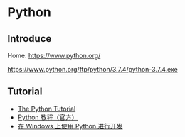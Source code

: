 # Python

## Introduce

Home: https://www.python.org/

https://www.python.org/ftp/python/3.7.4/python-3.7.4.exe

## Tutorial

- [The Python Tutorial](https://docs.python.org/3/tutorial/)
- [Python 教程（官方）](https://docs.python.org/zh-cn/3/tutorial/)
- [在 Windows 上使用 Python 进行开发](https://docs.microsoft.com/zh-cn/windows/python/)